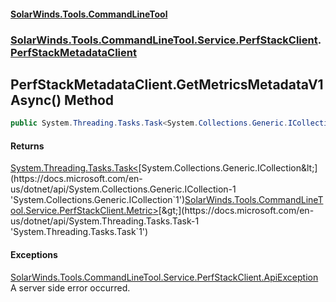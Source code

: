 #### [SolarWinds.Tools.CommandLineTool](index.md 'index')
### [SolarWinds.Tools.CommandLineTool.Service.PerfStackClient](index.md#SolarWinds.Tools.CommandLineTool.Service.PerfStackClient 'SolarWinds.Tools.CommandLineTool.Service.PerfStackClient').[PerfStackMetadataClient](PerfStackMetadataClient.md 'SolarWinds.Tools.CommandLineTool.Service.PerfStackClient.PerfStackMetadataClient')

## PerfStackMetadataClient.GetMetricsMetadataV1Async() Method

```csharp
public System.Threading.Tasks.Task<System.Collections.Generic.ICollection<SolarWinds.Tools.CommandLineTool.Service.PerfStackClient.Metric>> GetMetricsMetadataV1Async();
```

#### Returns
[System.Threading.Tasks.Task&lt;](https://docs.microsoft.com/en-us/dotnet/api/System.Threading.Tasks.Task-1 'System.Threading.Tasks.Task`1')[System.Collections.Generic.ICollection&lt;](https://docs.microsoft.com/en-us/dotnet/api/System.Collections.Generic.ICollection-1 'System.Collections.Generic.ICollection`1')[SolarWinds.Tools.CommandLineTool.Service.PerfStackClient.Metric](https://docs.microsoft.com/en-us/dotnet/api/SolarWinds.Tools.CommandLineTool.Service.PerfStackClient.Metric 'SolarWinds.Tools.CommandLineTool.Service.PerfStackClient.Metric')[&gt;](https://docs.microsoft.com/en-us/dotnet/api/System.Collections.Generic.ICollection-1 'System.Collections.Generic.ICollection`1')[&gt;](https://docs.microsoft.com/en-us/dotnet/api/System.Threading.Tasks.Task-1 'System.Threading.Tasks.Task`1')

#### Exceptions

[SolarWinds.Tools.CommandLineTool.Service.PerfStackClient.ApiException](https://docs.microsoft.com/en-us/dotnet/api/SolarWinds.Tools.CommandLineTool.Service.PerfStackClient.ApiException 'SolarWinds.Tools.CommandLineTool.Service.PerfStackClient.ApiException')  
A server side error occurred.